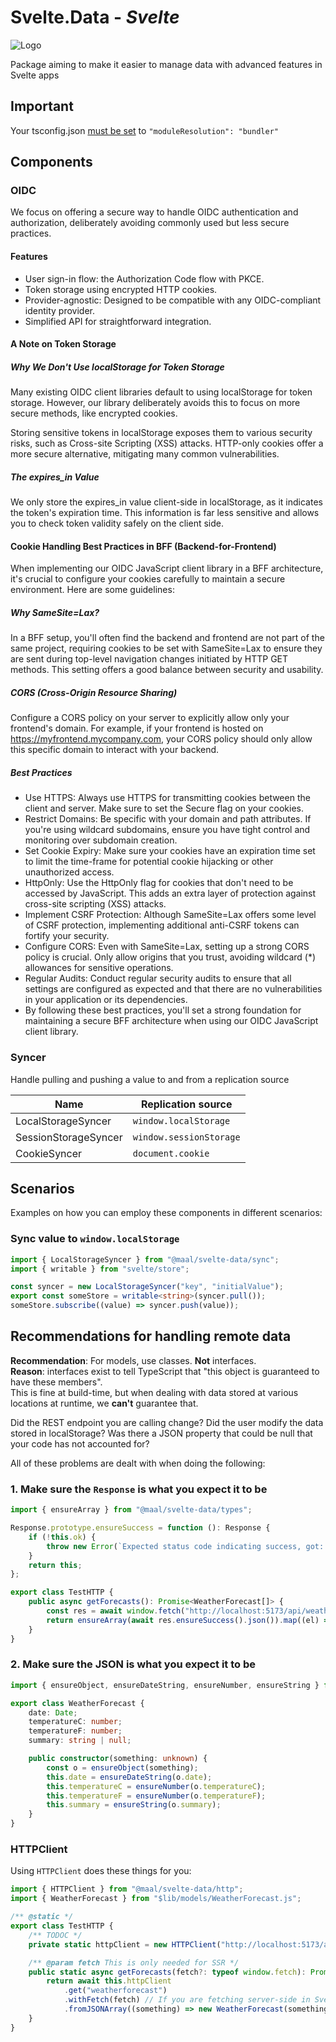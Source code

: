 # Svelte.Data - _Svelte_

![Logo](https://raw.githubusercontent.com/MathiasFrost/Svelte.StoresPlus/main/logo.png)

Package aiming to make it easier to manage data with advanced features in Svelte apps

## Important

Your tsconfig.json [must be set](https://kit.svelte.dev/docs/packaging#typescript) to `"moduleResolution": "bundler"`

## Components

### OIDC

We focus on offering a secure way to handle OIDC authentication and authorization, deliberately avoiding commonly used but less secure practices.

#### Features

-   User sign-in flow: the Authorization Code flow with PKCE.
-   Token storage using encrypted HTTP cookies.
-   Provider-agnostic: Designed to be compatible with any OIDC-compliant identity provider.
-   Simplified API for straightforward integration.

#### A Note on Token Storage

##### Why We Don't Use localStorage for Token Storage

Many existing OIDC client libraries default to using localStorage for token storage. However, our library deliberately avoids this to focus on more secure methods, like encrypted cookies.

Storing sensitive tokens in localStorage exposes them to various security risks, such as Cross-site Scripting (XSS) attacks. HTTP-only cookies offer a more secure alternative, mitigating many common vulnerabilities.

##### The expires_in Value

We only store the expires_in value client-side in localStorage, as it indicates the token's expiration time. This information is far less sensitive and allows you to check token validity safely on the client side.

#### Cookie Handling Best Practices in BFF (Backend-for-Frontend)

When implementing our OIDC JavaScript client library in a BFF architecture, it's crucial to configure your cookies carefully to maintain a secure environment. Here are some guidelines:

##### Why SameSite=Lax?

In a BFF setup, you'll often find the backend and frontend are not part of the same project, requiring cookies to be set with SameSite=Lax to ensure they are sent during top-level navigation changes initiated by HTTP GET methods. This setting offers a good balance between security and usability.

##### CORS (Cross-Origin Resource Sharing)

Configure a CORS policy on your server to explicitly allow only your frontend's domain. For example, if your frontend is hosted on https://myfrontend.mycompany.com, your CORS policy should only allow this specific domain to interact with your backend.

##### Best Practices

-   Use HTTPS: Always use HTTPS for transmitting cookies between the client and server. Make sure to set the Secure flag on your cookies.
-   Restrict Domains: Be specific with your domain and path attributes. If you're using wildcard subdomains, ensure you have tight control and monitoring over subdomain creation.
-   Set Cookie Expiry: Make sure your cookies have an expiration time set to limit the time-frame for potential cookie hijacking or other unauthorized access.
-   HttpOnly: Use the HttpOnly flag for cookies that don't need to be accessed by JavaScript. This adds an extra layer of protection against cross-site scripting (XSS) attacks.
-   Implement CSRF Protection: Although SameSite=Lax offers some level of CSRF protection, implementing additional anti-CSRF tokens can fortify your security.
-   Configure CORS: Even with SameSite=Lax, setting up a strong CORS policy is crucial. Only allow origins that you trust, avoiding wildcard (\*) allowances for sensitive operations.
-   Regular Audits: Conduct regular security audits to ensure that all settings are configured as expected and that there are no vulnerabilities in your application or its dependencies.
-   By following these best practices, you'll set a strong foundation for maintaining a secure BFF architecture when using our OIDC JavaScript client library.

### Syncer

Handle pulling and pushing a value to and from a replication source

| Name                 | Replication source      |
| -------------------- | ----------------------- |
| LocalStorageSyncer   | `window.localStorage`   |
| SessionStorageSyncer | `window.sessionStorage` |
| CookieSyncer         | `document.cookie`       |

## Scenarios

Examples on how you can employ these components in different scenarios:

### Sync value to `window.localStorage`

```ts
import { LocalStorageSyncer } from "@maal/svelte-data/sync";
import { writable } from "svelte/store";

const syncer = new LocalStorageSyncer("key", "initialValue");
export const someStore = writable<string>(syncer.pull());
someStore.subscribe((value) => syncer.push(value));
```

## Recommendations for handling remote data

**Recommendation**: For models, use classes. **Not** interfaces.  
**Reason**: interfaces exist to tell TypeScript that "this object is guaranteed to have these members".  
This is fine at build-time, but when dealing with data stored at various locations at runtime, we **can't** guarantee that.

Did the REST endpoint you are calling change? Did the user modify the data stored in localStorage? Was there a JSON property that could be null that your code
has not accounted for?

All of these problems are dealt with when doing the following:

### 1. Make sure the `Response` is what you expect it to be

```ts
import { ensureArray } from "@maal/svelte-data/types";

Response.prototype.ensureSuccess = function (): Response {
	if (!this.ok) {
		throw new Error(`Expected status code indicating success, got: ${this.status} ${this.statusText}`);
	}
	return this;
};

export class TestHTTP {
	public async getForecasts(): Promise<WeatherForecast[]> {
		const res = await window.fetch("http://localhost:5173/api/weatherforecast");
		return ensureArray(await res.ensureSuccess().json()).map((el) => new WeatherForecast(el));
	}
}
```

### 2. Make sure the JSON is what you expect it to be

```ts
import { ensureObject, ensureDateString, ensureNumber, ensureString } from "@maal/svelte-data";

export class WeatherForecast {
	date: Date;
	temperatureC: number;
	temperatureF: number;
	summary: string | null;

	public constructor(something: unknown) {
		const o = ensureObject(something);
		this.date = ensureDateString(o.date);
		this.temperatureC = ensureNumber(o.temperatureC);
		this.temperatureF = ensureNumber(o.temperatureF);
		this.summary = ensureString(o.summary);
	}
}
```

### HTTPClient

Using `HTTPClient` does these things for you:

```ts
import { HTTPClient } from "@maal/svelte-data/http";
import { WeatherForecast } from "$lib/models/WeatherForecast.js";

/** @static */
export class TestHTTP {
	/** TODOC */
	private static httpClient = new HTTPClient("http://localhost:5173/api/", { redirect: "manual", credentials: "include" });

	/** @param fetch This is only needed for SSR */
	public static async getForecasts(fetch?: typeof window.fetch): Promise<WeatherForecast[]> {
		return await this.httpClient
			.get("weatherforecast")
			.withFetch(fetch) // If you are fetching server-side in SvelteKit's `load` function
			.fromJSONArray((something) => new WeatherForecast(something));
	}
}
```
